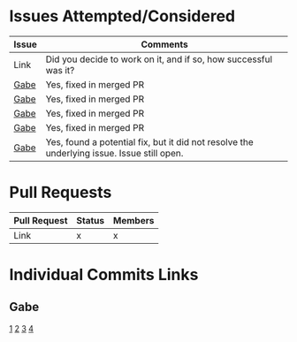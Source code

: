 # Issues Attempted/Considered

| Issue   | Comments |
|---------| ---------|
| Link 	  | Did you decide to work on it, and if so, how successful was it? |
| [Gabe](https://github.com/photonstorm/phaser3-examples/issues/124) | Yes, fixed in merged PR |
| [Gabe](https://github.com/photonstorm/phaser3-examples/issues/49) | Yes, fixed in merged PR |
| [Gabe](https://github.com/photonstorm/phaser3-examples/issues/81) | Yes, fixed in merged PR |
| [Gabe](https://github.com/photonstorm/phaser3-examples/issues/83) | Yes, fixed in merged PR |
| [Gabe](https://github.com/photonstorm/phaser3-examples/issues/22) | Yes, found a potential fix, but it did not resolve the underlying issue. Issue still open. |

# Pull Requests

| Pull Request   | Status | Members |
| ---------------| -------| --------|
| Link           | x      | x

# Individual Commits Links

## Gabe
[1](https://github.com/nyu-ossd-s18/phaser3-examples/commit/b784b674e4d1d962e614ec7a68aa44723e86882d)
[2](https://github.com/nyu-ossd-s18/phaser3-examples/commit/926d2eae79bcced1f90bcd206ecbe07566f84e51)
[3](https://github.com/nyu-ossd-s18/phaser3-examples/commit/26dcd0bacd938949f08aea81f033dd57cc53a4bb)
[4](https://github.com/nyu-ossd-s18/phaser3-examples/commit/1237e2d3002c8c94b03731e9f746a5f4e6ea53f0)
